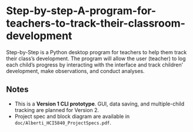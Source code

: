 # Step-by-step-A-program-for-teachers-to-track-their-classroom-development
Step-by-Step is a Python desktop program for teachers to help them track their class’s development. The program will allow the user (teacher) to log each child’s progress by interacting with the interface and track children’ development, make observations, and conduct analyses. 

## Notes
- This is a **Version 1 CLI prototype**. GUI, data saving, and multiple-child tracking are planned for Version 2.
- Project spec and block diagram are available in `doc/Alberti_HCI5840_ProjectSpecs.pdf`.
